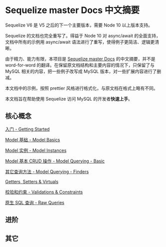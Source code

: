 # Sequelize master Docs 中文摘要

Sequelize V6 是 V5 之后的下一个主要版本，需要 Node 10 以上版本支持。

Sequelize 的文档也完全重写了。得益于 Node 10 对 async/await 的全面支持，文档中所有的示例用 async/await 语法进行了重写，使得例子更简洁、逻辑更清晰。

由于精力、能力有限，本项目是 [Sequelize master Docs](https://sequelize.org/master/index.html) 的中文摘要，并不是 word-for-word 的翻译。在保留原文档结构和主要内容的情况下，只保留了与 MySQL 相关的内容，把一些例子改写成 MySQL 版本，对一些扩展内容进行了删减。

本文档中的示例，按照 prettier 风格进行格式化，与原文档在格式上略有不同。

本文档旨在帮助使用 Sequelize 访问 MySQL 的开发者**快速上手**。



## 核心概念

[入门 - Getting Started](./getting-started.md)

[Model 基础 - Model Basics](./model-basics.md)

[Model 实例 - Model Instances](./model-instances.md)

[Model 基本 CRUD 操作 - Model Querying - Basic](./model-querying-basic.md)

[其它查询方法 - Model Querying - Finders](./model-querying-finders.md)

[Getters, Setters & Virtuals](./getters-setters-virtuals.md)

[校验和约束 - Validations & Constraints](./validations-constraints.md)

[原生 SQL 查询 - Raw Queries](./raw-queries.md)



## 进阶

## 其它

